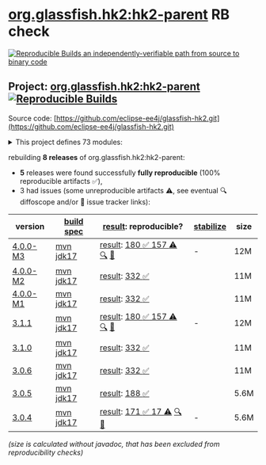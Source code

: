 [org.glassfish.hk2:hk2-parent](https://central.sonatype.com/artifact/org.glassfish.hk2/hk2-parent/versions) RB check
=======

[![Reproducible Builds](https://reproducible-builds.org/images/logos/rb.svg) an independently-verifiable path from source to binary code](https://reproducible-builds.org/)

## Project: [org.glassfish.hk2:hk2-parent](https://central.sonatype.com/artifact/org.glassfish.hk2/hk2-parent/versions) [![Reproducible Builds](https://img.shields.io/endpoint?url=https://raw.githubusercontent.com/jvm-repo-rebuild/reproducible-central/master/content/org/glassfish/hk2/badge.json)](https://github.com/jvm-repo-rebuild/reproducible-central/blob/master/content/org/glassfish/hk2/README.md)

Source code: [https://github.com/eclipse-ee4j/glassfish-hk2.git](https://github.com/eclipse-ee4j/glassfish-hk2.git)

<details><summary>This project defines 73 modules:</summary>

* [org.glassfish.hk2.external:aopalliance-repackaged](https://central.sonatype.com/artifact/org.glassfish.hk2.external/aopalliance-repackaged/overview)
* [org.glassfish.hk2:caching-aop-example](https://central.sonatype.com/artifact/org.glassfish.hk2/caching-aop-example/overview)
* [org.glassfish.hk2:caching-aop-example-runner](https://central.sonatype.com/artifact/org.glassfish.hk2/caching-aop-example-runner/overview)
* [org.glassfish.hk2:caching-aop-example-system](https://central.sonatype.com/artifact/org.glassfish.hk2/caching-aop-example-system/overview)
* [org.glassfish.hk2:class-model](https://central.sonatype.com/artifact/org.glassfish.hk2/class-model/overview)
* [org.glassfish.hk2:configuration-examples](https://central.sonatype.com/artifact/org.glassfish.hk2/configuration-examples/overview)
* [org.glassfish.hk2:consolidatedbundle-maven-plugin](https://central.sonatype.com/artifact/org.glassfish.hk2/consolidatedbundle-maven-plugin/overview)
* [org.glassfish.hk2:contract-bundle](https://central.sonatype.com/artifact/org.glassfish.hk2/contract-bundle/overview)
* [org.glassfish.hk2:custom-resolver-example](https://central.sonatype.com/artifact/org.glassfish.hk2/custom-resolver-example/overview)
* [org.glassfish.hk2:event-examples](https://central.sonatype.com/artifact/org.glassfish.hk2/event-examples/overview)
* [org.glassfish.hk2:examples](https://central.sonatype.com/artifact/org.glassfish.hk2/examples/overview)
* [org.glassfish.hk2:external](https://central.sonatype.com/artifact/org.glassfish.hk2/external/overview)
* [org.glassfish.hk2:faux-sdp-bundle](https://central.sonatype.com/artifact/org.glassfish.hk2/faux-sdp-bundle/overview)
* [org.glassfish.hk2:guice-bridge](https://central.sonatype.com/artifact/org.glassfish.hk2/guice-bridge/overview)
* [org.glassfish.hk2:hk2](https://central.sonatype.com/artifact/org.glassfish.hk2/hk2/overview)
* [org.glassfish.hk2:hk2-ant-test](https://central.sonatype.com/artifact/org.glassfish.hk2/hk2-ant-test/overview)
* [org.glassfish.hk2:hk2-api](https://central.sonatype.com/artifact/org.glassfish.hk2/hk2-api/overview)
* [org.glassfish.hk2:hk2-bom](https://central.sonatype.com/artifact/org.glassfish.hk2/hk2-bom/overview)
* [org.glassfish.hk2:hk2-collections-tests](https://central.sonatype.com/artifact/org.glassfish.hk2/hk2-collections-tests/overview)
* [org.glassfish.hk2:hk2-configuration](https://central.sonatype.com/artifact/org.glassfish.hk2/hk2-configuration/overview)
* [org.glassfish.hk2:hk2-configuration-hub](https://central.sonatype.com/artifact/org.glassfish.hk2/hk2-configuration-hub/overview)
* [org.glassfish.hk2:hk2-configuration-integration](https://central.sonatype.com/artifact/org.glassfish.hk2/hk2-configuration-integration/overview)
* [org.glassfish.hk2:hk2-configuration-persistence](https://central.sonatype.com/artifact/org.glassfish.hk2/hk2-configuration-persistence/overview)
* [org.glassfish.hk2:hk2-core](https://central.sonatype.com/artifact/org.glassfish.hk2/hk2-core/overview)
* [org.glassfish.hk2:hk2-extras](https://central.sonatype.com/artifact/org.glassfish.hk2/hk2-extras/overview)
* [org.glassfish.hk2:hk2-inhabitant-generator](https://central.sonatype.com/artifact/org.glassfish.hk2/hk2-inhabitant-generator/overview)
* [org.glassfish.hk2:hk2-jmx](https://central.sonatype.com/artifact/org.glassfish.hk2/hk2-jmx/overview)
* [org.glassfish.hk2:hk2-json](https://central.sonatype.com/artifact/org.glassfish.hk2/hk2-json/overview)
* [org.glassfish.hk2:hk2-junitrunner](https://central.sonatype.com/artifact/org.glassfish.hk2/hk2-junitrunner/overview)
* [org.glassfish.hk2:hk2-locator](https://central.sonatype.com/artifact/org.glassfish.hk2/hk2-locator/overview)
* [org.glassfish.hk2:hk2-locator-extras](https://central.sonatype.com/artifact/org.glassfish.hk2/hk2-locator-extras/overview)
* [org.glassfish.hk2:hk2-locator-no-proxies](https://central.sonatype.com/artifact/org.glassfish.hk2/hk2-locator-no-proxies/overview)
* [org.glassfish.hk2:hk2-locator-no-proxies2](https://central.sonatype.com/artifact/org.glassfish.hk2/hk2-locator-no-proxies2/overview)
* [org.glassfish.hk2:hk2-metadata-generator](https://central.sonatype.com/artifact/org.glassfish.hk2/hk2-metadata-generator/overview)
* [org.glassfish.hk2:hk2-metadata-generator-parent](https://central.sonatype.com/artifact/org.glassfish.hk2/hk2-metadata-generator-parent/overview)
* [org.glassfish.hk2:hk2-metadata-generator-test1](https://central.sonatype.com/artifact/org.glassfish.hk2/hk2-metadata-generator-test1/overview)
* [org.glassfish.hk2:hk2-mockito](https://central.sonatype.com/artifact/org.glassfish.hk2/hk2-mockito/overview)
* [org.glassfish.hk2:hk2-parent](https://central.sonatype.com/artifact/org.glassfish.hk2/hk2-parent/overview)
* [org.glassfish.hk2:hk2-pbuf](https://central.sonatype.com/artifact/org.glassfish.hk2/hk2-pbuf/overview)
* [org.glassfish.hk2:hk2-property-file](https://central.sonatype.com/artifact/org.glassfish.hk2/hk2-property-file/overview)
* [org.glassfish.hk2:hk2-runlevel](https://central.sonatype.com/artifact/org.glassfish.hk2/hk2-runlevel/overview)
* [org.glassfish.hk2:hk2-runlevel-extras](https://central.sonatype.com/artifact/org.glassfish.hk2/hk2-runlevel-extras/overview)
* [org.glassfish.hk2:hk2-testing](https://central.sonatype.com/artifact/org.glassfish.hk2/hk2-testing/overview)
* [org.glassfish.hk2:hk2-testing-jersey](https://central.sonatype.com/artifact/org.glassfish.hk2/hk2-testing-jersey/overview)
* [org.glassfish.hk2:hk2-testing-jersey-guice](https://central.sonatype.com/artifact/org.glassfish.hk2/hk2-testing-jersey-guice/overview)
* [org.glassfish.hk2:hk2-testing-jersey-guice-form-param](https://central.sonatype.com/artifact/org.glassfish.hk2/hk2-testing-jersey-guice-form-param/overview)
* [org.glassfish.hk2:hk2-testng](https://central.sonatype.com/artifact/org.glassfish.hk2/hk2-testng/overview)
* [org.glassfish.hk2:hk2-utils](https://central.sonatype.com/artifact/org.glassfish.hk2/hk2-utils/overview)
* [org.glassfish.hk2:hk2-xml](https://central.sonatype.com/artifact/org.glassfish.hk2/hk2-xml/overview)
* [org.glassfish.hk2:hk2-xml-integration-test](https://central.sonatype.com/artifact/org.glassfish.hk2/hk2-xml-integration-test/overview)
* [org.glassfish.hk2:hk2-xml-parent](https://central.sonatype.com/artifact/org.glassfish.hk2/hk2-xml-parent/overview)
* [org.glassfish.hk2:hk2-xml-schema](https://central.sonatype.com/artifact/org.glassfish.hk2/hk2-xml-schema/overview)
* [org.glassfish.hk2:hk2-xml-test](https://central.sonatype.com/artifact/org.glassfish.hk2/hk2-xml-test/overview)
* [org.glassfish.hk2:interceptor-events](https://central.sonatype.com/artifact/org.glassfish.hk2/interceptor-events/overview)
* [org.glassfish.hk2:maven-plugins](https://central.sonatype.com/artifact/org.glassfish.hk2/maven-plugins/overview)
* [org.glassfish.hk2:no-hk2-bundle](https://central.sonatype.com/artifact/org.glassfish.hk2/no-hk2-bundle/overview)
* [org.glassfish.hk2:operations-example](https://central.sonatype.com/artifact/org.glassfish.hk2/operations-example/overview)
* [org.glassfish.hk2:osgi](https://central.sonatype.com/artifact/org.glassfish.hk2/osgi/overview)
* [org.glassfish.hk2:osgi-adapter](https://central.sonatype.com/artifact/org.glassfish.hk2/osgi-adapter/overview)
* [org.glassfish.hk2:osgi-adapter-test](https://central.sonatype.com/artifact/org.glassfish.hk2/osgi-adapter-test/overview)
* [org.glassfish.hk2:osgi-adapter-tests-parent](https://central.sonatype.com/artifact/org.glassfish.hk2/osgi-adapter-tests-parent/overview)
* [org.glassfish.hk2:osgiversion-maven-plugin](https://central.sonatype.com/artifact/org.glassfish.hk2/osgiversion-maven-plugin/overview)
* [org.glassfish.hk2:sdp-management-bundle](https://central.sonatype.com/artifact/org.glassfish.hk2/sdp-management-bundle/overview)
* [org.glassfish.hk2:security-lockdown-example](https://central.sonatype.com/artifact/org.glassfish.hk2/security-lockdown-example/overview)
* [org.glassfish.hk2:security-lockdown-example-alice](https://central.sonatype.com/artifact/org.glassfish.hk2/security-lockdown-example-alice/overview)
* [org.glassfish.hk2:security-lockdown-example-mallory](https://central.sonatype.com/artifact/org.glassfish.hk2/security-lockdown-example-mallory/overview)
* [org.glassfish.hk2:security-lockdown-example-runner](https://central.sonatype.com/artifact/org.glassfish.hk2/security-lockdown-example-runner/overview)
* [org.glassfish.hk2:security-lockdown-example-system](https://central.sonatype.com/artifact/org.glassfish.hk2/security-lockdown-example-system/overview)
* [org.glassfish.hk2:spring-bridge](https://central.sonatype.com/artifact/org.glassfish.hk2/spring-bridge/overview)
* [org.glassfish.hk2:test-module-startup](https://central.sonatype.com/artifact/org.glassfish.hk2/test-module-startup/overview)
* [org.glassfish.hk2:threading-event-example](https://central.sonatype.com/artifact/org.glassfish.hk2/threading-event-example/overview)
* [org.glassfish.hk2:webserver-configuration-example](https://central.sonatype.com/artifact/org.glassfish.hk2/webserver-configuration-example/overview)
* [org.glassfish.hk2:xml-configuration-example](https://central.sonatype.com/artifact/org.glassfish.hk2/xml-configuration-example/overview)
</details>

rebuilding **8 releases** of org.glassfish.hk2:hk2-parent:
- **5** releases were found successfully **fully reproducible** (100% reproducible artifacts :white_check_mark:),
- 3 had issues (some unreproducible artifacts :warning:, see eventual :mag: diffoscope and/or :memo: issue tracker links):

| version | [build spec](/BUILDSPEC.md) | [result](https://reproducible-builds.org/docs/jvm/): reproducible? | [stabilize](https://github.com/google/oss-rebuild/blob/main/cmd/stabilize/README.md) | size |
| -- | --------- | ------ | ------ | -- |
| [4.0.0-M3](https://central.sonatype.com/artifact/org.glassfish.hk2/hk2-parent/4.0.0-M3/pom) | [mvn jdk17](hk2-4.0.0-M3.buildspec) | [result](hk2-parent-4.0.0-M3.buildinfo): [180 :white_check_mark:  157 :warning:](hk2-parent-4.0.0-M3.buildcompare) [:mag:](hk2-parent-4.0.0-M3.diffoscope) [:memo:](https://github.com/eclipse-ee4j/glassfish-hk2/pull/1071) | - | 12M |
| [4.0.0-M2](https://central.sonatype.com/artifact/org.glassfish.hk2/hk2-parent/4.0.0-M2/pom) | [mvn jdk17](hk2-4.0.0-M2.buildspec) | [result](hk2-parent-4.0.0-M2.buildinfo): [332 :white_check_mark: ](hk2-parent-4.0.0-M2.buildcompare) | | 11M |
| [4.0.0-M1](https://central.sonatype.com/artifact/org.glassfish.hk2/hk2-parent/4.0.0-M1/pom) | [mvn jdk17](hk2-4.0.0-M1.buildspec) | [result](hk2-parent-4.0.0-M1.buildinfo): [332 :white_check_mark: ](hk2-parent-4.0.0-M1.buildcompare) | | 11M |
| [3.1.1](https://central.sonatype.com/artifact/org.glassfish.hk2/hk2-parent/3.1.1/pom) | [mvn jdk17](hk2-3.1.1.buildspec) | [result](hk2-parent-3.1.1.buildinfo): [180 :white_check_mark:  157 :warning:](hk2-parent-3.1.1.buildcompare) [:mag:](hk2-parent-3.1.1.diffoscope) [:memo:](https://github.com/eclipse-ee4j/glassfish-hk2/pull/1071) | - | 12M |
| [3.1.0](https://central.sonatype.com/artifact/org.glassfish.hk2/hk2-parent/3.1.0/pom) | [mvn jdk17](hk2-3.1.0.buildspec) | [result](hk2-parent-3.1.0.buildinfo): [332 :white_check_mark: ](hk2-parent-3.1.0.buildcompare) | | 11M |
| [3.0.6](https://central.sonatype.com/artifact/org.glassfish.hk2/hk2-parent/3.0.6/pom) | [mvn jdk17](hk2-3.0.6.buildspec) | [result](hk2-parent-3.0.6.buildinfo): [332 :white_check_mark: ](hk2-parent-3.0.6.buildcompare) | | 11M |
| [3.0.5](https://central.sonatype.com/artifact/org.glassfish.hk2/hk2-parent/3.0.5/pom) | [mvn jdk17](hk2-3.0.5.buildspec) | [result](hk2-parent-3.0.5.buildinfo): [188 :white_check_mark: ](hk2-parent-3.0.5.buildcompare) | | 5.6M |
| [3.0.4](https://central.sonatype.com/artifact/org.glassfish.hk2/hk2-parent/3.0.4/pom) | [mvn jdk17](hk2-3.0.4.buildspec) | [result](hk2-parent-3.0.4.buildinfo): [171 :white_check_mark:  17 :warning:](hk2-parent-3.0.4.buildcompare) [:mag:](hk2-parent-3.0.4.diffoscope) [:memo:](https://github.com/eclipse-ee4j/glassfish-hk2/pull/821) | - | 5.6M |

<i>(size is calculated without javadoc, that has been excluded from reproducibility checks)</i>
